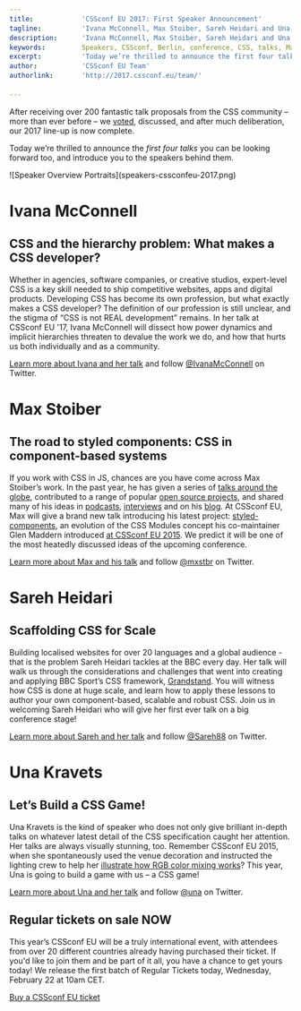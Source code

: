 ```yaml
---
title:            'CSSconf EU 2017: First Speaker Announcement'
tagline:          'Ivana McConnell, Max Stoiber, Sareh Heidari and Una Kravets'
description:      'Ivana McConnell, Max Stoiber, Sareh Heidari and Una Kravets will be speaking at CSSconf EU 2017'
keywords:         Speakers, CSSconf, Berlin, conference, CSS, talks, Max, Stoiber, Una, Kravets, Sareh, Heidari, Ivana, McConell
excerpt:          'Today we’re thrilled to announce the first four talks you can be looking forward too, and introduce you to the speakers behind them.'
author:           'CSSconf EU Team'
authorlink:       'http://2017.cssconf.eu/team/'

---
```


After receiving over 200 fantastic talk proposals from the CSS community – more than ever before – we <a href="http://blog.cssconf.eu/2015/08/15/a-talk-selection-process-explained/" target="_blank">voted</a>, discussed, and after much deliberation, our 2017 line-up is now complete.

Today we’re thrilled to announce the *first four talks* you can be looking forward too, and introduce you to the speakers behind them.

<div class="blog-img">
  ![Speaker Overview Portraits](speakers-cssconfeu-2017.png)
</div>

# Ivana McConnell  
## CSS and the hierarchy problem: What makes a CSS developer?

Whether in agencies, software companies, or creative studios, expert-level CSS is a key skill needed to ship competitive websites, apps and digital products. Developing CSS has become its own profession, but what exactly makes a CSS developer? The definition of our profession is still unclear, and the stigma of “CSS is not REAL development” remains. In her talk at CSSconf EU '17, Ivana McConnell will dissect how power dynamics and implicit hierarchies threaten to devalue the work we do, and how that hurts us both individually and as a community.

<a href="http://2017.cssconf.eu/speakers/ivana-mc-connell.html">Learn more about Ivana and her talk</a> and follow
<a href="https://twitter.com/IvanaMcConnell" target="_blank">@IvanaMcConnell</a> on Twitter.


# Max Stoiber
## The road to styled components: CSS in component-based systems

If you work with CSS in JS, chances are you have come across Max Stoiber’s work. In the past year, he has given a series of <a href="http://mxstbr.com/#talks" target="_blank">talks around the globe</a>, contributed to a range of popular <a href="https://github.com/mxstbr" target="_blank">open source projects</a>, and shared many of his ideas in <a href="https://devchat.tv/js-jabber/jsj-245-styled-components-and-react-boilerplate-with-max-stoiber" target="_blank">podcasts</a>, <a href="https://twitter.com/mxstbr/status/795555176203620353" target="_blank">interviews</a> and on his <a href="http://mxstbr.blog/" target="_blank">blog</a>. At CSSconf EU, Max will give a brand new talk introducing his latest project: <a href="https://styled-components.com/" target="_blank">styled-components</a>, an evolution of the CSS Modules concept his co-maintainer Glen Maddern introduced <a href="https://www.youtube.com/watch?v=aIyhhHTmsXE" target="_blank">at CSSconf EU 2015</a>. We predict it will be one of the most heatedly discussed ideas of the upcoming conference.

<a href="http://2017.cssconf.eu/speakers/max-stoiber.html">Learn more about Max and his talk</a> and follow
<a href="https://twitter.com/mxstbr" target="_blank">@mxstbr</a> on Twitter.


# Sareh Heidari
## Scaffolding CSS for Scale

Building localised websites for over 20 languages and a global audience - that is the problem Sareh Heidari tackles at the BBC every day. Her talk will walk us through the considerations and challenges that went into creating and applying BBC Sport’s CSS framework, <a href="http://bbc.github.io/grandstand/" target="_blank">Grandstand</a>. You will witness how CSS is done at huge scale, and learn how to apply these lessons to author your own component-based, scalable and robust CSS. Join us in welcoming Sareh Heidari who will give her first ever talk on a big conference stage!

<a href="http://2017.cssconf.eu/speakers/sareh-heidari.html">Learn more about Sareh and her talk</a> and follow
<a href="https://twitter.com/Sareh88" target="_blank">@Sareh88</a> on Twitter.


# Una Kravets
## Let’s Build a CSS Game!

Una Kravets is the kind of speaker who does not only give brilliant in-depth talks on whatever latest detail of the CSS specification caught her attention. Her talks are always visually stunning, too. Remember CSSconf EU 2015, when she spontaneously used the venue decoration and instructed the lighting crew to help her <a href="https://www.youtube.com/watch?v=LY65F2e4B5w&index=3&list=PL37ZVnwpeshHoV6GgvG9WWAP6rjnEdAs9" target="_blank">illustrate how RGB color mixing works</a>? This year, Una is going to build a game with us – a CSS game!

<a href="http://2017.cssconf.eu/speakers/una-kravets.html">Learn more about Una and her talk</a> and follow
<a href="https://twitter.com/una" target="_blank">@una</a> on Twitter.

## Regular tickets on sale NOW
This year’s CSSconf EU will be a truly international event, with attendees from over 20 different countries already having purchased their ticket. If you'd like to join them and be part of it all, you have a chance to get yours today! We release the first batch of Regular Tickets today, Wednesday, February 22 at 10am CET.

<a href="https://tito.io/cssconfeu/cssconfeu-2017" class="btn--special">
  <span class="btn__span" data-hover="Buy CSSconf EU Ticket">Buy a CSSconf EU ticket</span>
</a>
